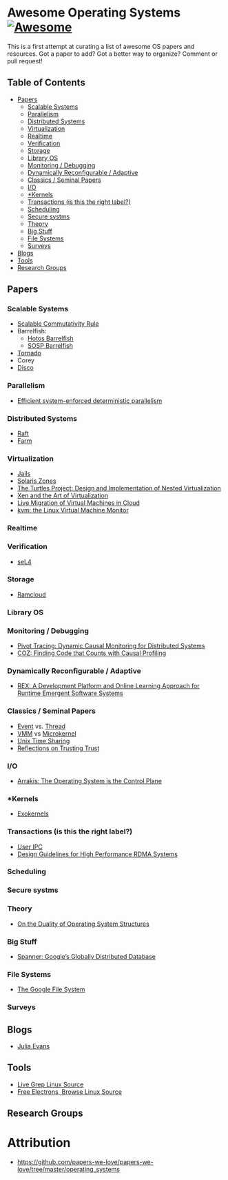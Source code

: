 # Awesome Operating Systems [![Awesome](https://cdn.rawgit.com/sindresorhus/awesome/d7305f38d29fed78fa85652e3a63e154dd8e8829/media/badge.svg)](https://github.com/sindresorhus/awesome)

This is a first attempt at curating a list of awesome OS papers and resources. Got a paper to add? Got a better way to organize? Comment or pull request!

## Table of Contents
- [Papers](#papers)
  - [Scalable Systems](#scalable-systems)
  - [Parallelism](#parallelism)
  - [Distributed Systems](#distributed-systems)
  - [Virtualization](#virtualization)
  - [Realtime](#realtime)
  - [Verification](#verification)
  - [Storage](#storage)
  - [Library OS](#library-os)
  - [Monitoring / Debugging](#monitoring-/-debugging)
  - [Dynamically Reconfigurable / Adaptive](#dynamically-reconfigurable-/-adaptive)
  - [Classics / Seminal Papers](#classics-/-seminal-papers)
  - [I/O](#i/o)
  - [*Kernels](#*Kernels)
  - [Transactions (is this the right label?)](#Transactions (is this the right label?))
  - [Scheduling](#scheduling)
  - [Secure systms](#secure-systms)
  - [Theory](#theory)
  - [Big Stuff](#big-stuff)
  - [File Systems](#file-systems)
  - [Surveys](#surveys)
- [Blogs](#blogs)
- [Tools](#tools)
- [Research Groups](#research-groups)

## Papers
### Scalable Systems
* [Scalable Commutativity Rule](http://dl.acm.org/citation.cfm?id=2699681)
* Barrelfish:
  * [Hotos Barrelfish](http://www.barrelfish.org/publications/barrelfish_hotos09.pdf)
  * [SOSP Barrelfish](http://www.barrelfish.org/publications/barrelfish_sosp09.pdf)
* [Tornado](https://www.usenix.org/legacy/events/osdi99/full_papers/gamsa/gamsa.pdf)
* Corey
* [Disco](http://pages.cs.wisc.edu/~remzi/Classes/838/Spring2013/Papers/bugnion97disco.pdf)

### Parallelism
* [Efficient system-enforced deterministic parallelism](http://dl.acm.org/citation.cfm?id=2160742)

### Distributed Systems
* [Raft](https://web.stanford.edu/~ouster/cgi-bin/papers/raft-atc14)
* [Farm](https://www.usenix.org/system/files/conference/nsdi14/nsdi14-paper-dragojevic.pdf)

### Virtualization
* [Jails](https://us-east.manta.joyent.com/bcantrill/public/ppwl-cantrill-jails.pdf)
* [Solaris Zones](http://citeseerx.ist.psu.edu/viewdoc/download?doi=10.1.1.93.9601&rep=rep1&type=pdf)
* [The Turtles Project: Design and Implementation of Nested Virtualization](https://www.usenix.org/legacy/event/osdi10/tech/full_papers/Ben-Yehuda.pdf)
* [Xen and the Art of Virtualization](http://www.cl.cam.ac.uk/research/srg/netos/papers/2003-xensosp.pdf)
* [Live Migration of Virtual Machines in Cloud](http://www.ijsrp.org/research_paper_jun2012/ijsrp-June-2012-29.pdf)
* [kvm: the Linux Virtual Machine Monitor](https://www.kernel.org/doc/ols/2007/ols2007v1-pages-225-230.pdf)

### Realtime

### Verification
* [seL4](http://dl.acm.org/citation.cfm?id=1629596)

### Storage
* [Ramcloud](https://web.stanford.edu/~ouster/cgi-bin/papers/ramcloud.pdf)

### Library OS

### Monitoring / Debugging
* [Pivot Tracing: Dynamic Causal
Monitoring for Distributed Systems](http://sigops.org/sosp/sosp15/current/2015-Monterey/printable/122-mace.pdf)
* [COZ: Finding Code that Counts with Causal Profiling](http://sigops.org/sosp/sosp15/current/2015-Monterey/printable/090-curtsinger.pdf)
### Dynamically Reconfigurable / Adaptive
* [REX: A Development Platform and Online Learning Approach
for Runtime Emergent Software Systems](https://www.usenix.org/system/files/conference/osdi16/osdi16-porter.pdf)

### Classics / Seminal Papers
* [Event](https://web.stanford.edu/~ouster/cgi-bin/papers/threads.pdf) vs. [Thread](https://www.cc.gatech.edu/classes/AY2009/cs4210_fall/papers/threads-hotos-2003.pdf)
* [VMM](https://www.usenix.org/legacy/event/hotos05/final_papers/full_papers/hand/hand.pdf) vs [Microkernel](https://os.itec.kit.edu/downloads/publ_2005_heiser-ua_vm-monitors-microkernels.pdf)
* [Unix Time Sharing](https://people.eecs.berkeley.edu/~brewer/cs262/unix.pdf)
* [Reflections on Trusting Trust ](https://www.ece.cmu.edu/~ganger/712.fall02/papers/p761-thompson.pdf)

### I/O
* [Arrakis: The Operating System is the Control Plane](https://www.usenix.org/system/files/conference/osdi14/osdi14-paper-peter_simon.pdf)

### *Kernels
* [Exokernels](https://pdos.csail.mit.edu/6.828/2011/readings/engler95exokernel.pdf)

### Transactions (is this the right label?)
* [User IPC](https://www.cc.gatech.edu/classes/AY2010/cs4210_fall/papers/p175-bershad.pdf)
* [Design Guidelines for High Performance RDMA Systems](https://www.usenix.org/system/files/conference/atc16/atc16_paper-kalia.pdf)

### Scheduling

### Secure systms

### Theory
* [On the Duality of Operating System Structures](https://pdfs.semanticscholar.org/2948/a0d014852ba47dd115fcc70202c840d71cac.pdf)

### Big Stuff
* [Spanner: Google’s Globally Distributed Database](http://dl.acm.org/citation.cfm?id=2491245)

### File Systems
* [The Google File System](http://sgotiweb.epn.edu.ec/~emafla/Cursos/CD/docs/gfs-sosp2003.pdf)

### Surveys

## Blogs
* [Julia Evans](https://jvns.ca/)

## Tools
* [Live Grep Linux Source](https://livegrep.com/search/linux?q=scheduler)
* [Free Electrons, Browse Linux Source](http://elixir.free-electrons.com/linux/latest/source)

## Research Groups

# Attribution
* https://github.com/papers-we-love/papers-we-love/tree/master/operating_systems
